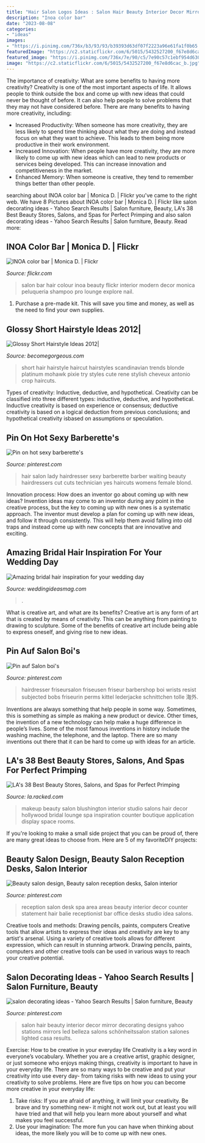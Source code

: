 ```yaml
---
title: "Hair Salon Logos Ideas : Salon Hair Beauty Interior Decor Mirror Decorating Designs Yahoo Stations Mirrors Led Belleza Salons Schönheitssalon Station Salones Lighted Casa Results"
description: "Inoa color bar"
date: "2023-08-08"
categories:
- "ideas"
images:
- "https://i.pinimg.com/736x/b3/93/93/b39393d63df07f2223a96e61fa1f0b65.jpg"
featuredImage: "https://c2.staticflickr.com/6/5015/5432527200_f67e8d6cac_b.jpg"
featured_image: "https://i.pinimg.com/736x/7e/90/c5/7e90c57c1ebf954d6303dec79917b2ab--salon-reception-area-spa-reception.jpg"
image: "https://c2.staticflickr.com/6/5015/5432527200_f67e8d6cac_b.jpg"
---
```



The importance of creativity: What are some benefits to having more creativity?
Creativity is one of the most important aspects of life. It allows people to think outside the box and come up with new ideas that could never be thought of before. It can also help people to solve problems that they may not have considered before. There are many benefits to having more creativity, including: 
- Increased Productivity: When someone has more creativity, they are less likely to spend time thinking about what they are doing and instead focus on what they want to achieve. This leads to them being more productive in their work environment. 
- Increased Innovation: When people have more creativity, they are more likely to come up with new ideas which can lead to new products or services being developed. This can increase innovation and competitiveness in the market. 
- Enhanced Memory: When someone is creative, they tend to remember things better than other people.

	

		
searching about INOA color bar | Monica D. | Flickr you've came to the right web. We have 8 Pictures about INOA color bar | Monica D. | Flickr like salon decorating ideas - Yahoo Search Results | Salon furniture, Beauty, LA&#039;s 38 Best Beauty Stores, Salons, and Spas for Perfect Primping and also salon decorating ideas - Yahoo Search Results | Salon furniture, Beauty. Read more:
		
    
## INOA Color Bar | Monica D. | Flickr

<img loading=lazy src="https://c2.staticflickr.com/6/5015/5432527200_f67e8d6cac_b.jpg" onerror="this.onerror=null;this.src='https://tse2.mm.bing.net/th?id=OIP.78DLXzGVnOktqSSJnYRyxQHaJ6&amp;pid=15.1';" alt="INOA color bar | Monica D. | Flickr">

_Source: flickr.com_

>salon bar hair colour inoa beauty flickr interior modern decor monica peluqueria shampoo pro lounge explore nail. 

	

1. Purchase a pre-made kit. This will save you time and money, as well as the need to find your own supplies.

    
## Glossy Short Hairstyle Ideas 2012|

<img loading=lazy src="http://static.becomegorgeous.com/img/arts/2011/Nov/28/6052/rene_antonio_short_hair.jpg" onerror="this.onerror=null;this.src='https://tse4.mm.bing.net/th?id=OIP.SeFLWVUzY-Ti7thU30mskwHaJ4&amp;pid=15.1';" alt="Glossy Short Hairstyle Ideas 2012|">

_Source: becomegorgeous.com_

>short hair hairstyle haircut hairstyles scandinavian trends blonde platinum mohawk pixie try styles cute rene stylish cheveux antonio crop haircuts. 

	

Types of creativity: Inductive, deductive, and hypothetical.
Creativity can be classified into three different types: inductive, deductive, and hypothetical. Inductive creativity is based on experience or consensus; deductive creativity is based on a logical deduction from previous conclusions; and hypothetical creativity isbased on assumptions or speculation.

    
## Pin On Hot Sexy Barberette&#039;s

<img loading=lazy src="https://i.pinimg.com/736x/25/be/ca/25beca81a1d581c01241c2909241a048.jpg" onerror="this.onerror=null;this.src='https://tse1.mm.bing.net/th?id=OIP.NwJuhIeQ3EVOJzFz9y4cAAAAAA&amp;pid=15.1';" alt="Pin on hot sexy barberette&#039;s">

_Source: pinterest.com_

>hair salon lady hairdresser sexy barberette barber waiting beauty hairdressers cut cuts technician yes haircuts womens female blond. 

	

Innovation process: How does an inventor go about coming up with new ideas?
Invention ideas may come to an inventor during any point in the creative process, but the key to coming up with new ones is a systematic approach. The inventor must develop a plan for coming up with new ideas, and follow it through consistently. This will help them avoid falling into old traps and instead come up with new concepts that are innovative and exciting.

    
## Amazing Bridal Hair Inspiration For Your Wedding Day

<img loading=lazy src="https://www.weddingideasmag.com/wp-content/uploads/2016/02/160122-Bridal-0460.jpg" onerror="this.onerror=null;this.src='https://tse4.mm.bing.net/th?id=OIP.LGSxyDelm_L47mIjAOOmlgHaLH&amp;pid=15.1';" alt="Amazing bridal hair inspiration for your wedding day">

_Source: weddingideasmag.com_

>. 

	

What is creative art, and what are its benefits?
Creative art is any form of art that is created by means of creativity. This can be anything from painting to drawing to sculpture. Some of the benefits of creative art include being able to express oneself, and giving rise to new ideas.

    
## Pin Auf Salon Boi&#039;s

<img loading=lazy src="https://i.pinimg.com/736x/b3/93/93/b39393d63df07f2223a96e61fa1f0b65.jpg" onerror="this.onerror=null;this.src='https://tse4.mm.bing.net/th?id=OIP.jSGyHHR6DayYd4-kp7i52QHaJ4&amp;pid=15.1';" alt="Pin auf Salon boi&#039;s">

_Source: pinterest.com_

>hairdresser friseursalon friseusen friseur barbershop boi wrists resist subjected bobs friseurin perms kittel lederjacke schnittchen tolle 海外. 

	

Inventions are always something that help people in some way. Sometimes, this is something as simple as making a new product or device. Other times, the invention of a new technology can help make a huge difference in people’s lives. Some of the most famous inventions in history include the washing machine, the telephone, and the laptop. There are so many inventions out there that it can be hard to come up with ideas for an article.

    
## LA&#039;s 38 Best Beauty Stores, Salons, And Spas For Perfect Primping

<img loading=lazy src="https://cdn0.vox-cdn.com/thumbor/ZAwShE3Bd2loc7b7GD9Y1zB0KQQ=/0x84:800x534/1600x900/cdn0.vox-cdn.com/uploads/chorus_image/image/46123750/Blushington-West-Hollywood_2015_04.0.0.jpeg" onerror="this.onerror=null;this.src='https://tse1.mm.bing.net/th?id=OIP.HW_7XNsRdraXQ3rXuNHXdAHaEK&amp;pid=15.1';" alt="LA&#039;s 38 Best Beauty Stores, Salons, and Spas for Perfect Primping">

_Source: la.racked.com_

>makeup beauty salon blushington interior studio salons hair decor hollywood bridal lounge spa inspiration counter boutique application display space rooms. 

	

If you're looking to make a small side project that you can be proud of, there are many great ideas to choose from. Here are 5 of my favoriteDIY projects: 

    
## Beauty Salon Design, Beauty Salon Reception Desks, Salon Interior

<img loading=lazy src="https://i.pinimg.com/736x/7e/90/c5/7e90c57c1ebf954d6303dec79917b2ab--salon-reception-area-spa-reception.jpg" onerror="this.onerror=null;this.src='https://tse3.mm.bing.net/th?id=OIP.3HweVpDMTudcz5lZveYDXAHaJ4&amp;pid=15.1';" alt="Beauty salon design, Beauty salon reception desks, Salon interior">

_Source: pinterest.com_

>reception salon desk spa area areas beauty interior decor counter statement hair balie receptionist bar office desks studio idea salons. 

	

Creative tools and methods: Drawing pencils, paints, computers
Creative tools that allow artists to express their ideas and creativity are key to any artist's arsenal. Using a variety of creative tools allows for different expression, which can result in stunning artwork. Drawing pencils, paints, computers and other creative tools can be used in various ways to reach your creative potential.

    
## Salon Decorating Ideas - Yahoo Search Results | Salon Furniture, Beauty

<img loading=lazy src="https://i.pinimg.com/736x/2d/dc/ca/2ddcca6f861cd0a9c08bf37d5fa96648.jpg" onerror="this.onerror=null;this.src='https://tse4.mm.bing.net/th?id=OIP.4TmMRaoq_D3pXyihy-0NAwHaLG&amp;pid=15.1';" alt="salon decorating ideas - Yahoo Search Results | Salon furniture, Beauty">

_Source: pinterest.com_

>salon hair beauty interior decor mirror decorating designs yahoo stations mirrors led belleza salons schönheitssalon station salones lighted casa results. 

	

Exercise: How to be creative in your everyday life
Creativity is a key word in everyone’s vocabulary. Whether you are a creative artist, graphic designer, or just someone who enjoys making things, creativity is important to have in your everyday life. There are so many ways to be creative and put your creativity into use every day- from taking risks with new ideas to using your creativity to solve problems. Here are five tips on how you can become more creative in your everyday life: 
1. Take risks: If you are afraid of anything, it will limit your creativity. Be brave and try something new- it might not work out, but at least you will have tried and that will help you learn more about yourself and what makes you feel successful. 
2. Use your imagination: The more fun you can have when thinking about ideas, the more likely you will be to come up with new ones.

